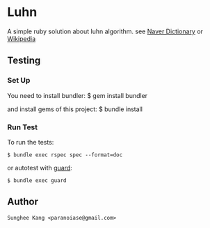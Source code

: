 # Luhn

A simple ruby solution about luhn algorithm. see [Naver Dictionary](http://terms.naver.com/entry.nhn?docId=863111&mobile&categoryId=391) or [Wikipedia](http://en.wikipedia.org/wiki/Luhn_algorithm)


## Testing
### Set Up

You need to install bundler:
    $ gem install bundler

and install gems of this project:
    $ bundle install


### Run Test

To run the tests:

    $ bundle exec rspec spec --format=doc

or autotest with [guard](https://github.com/guard/guard):

    $ bundle exec guard


## Author
    Sunghee Kang <paranoiase@gmail.com>